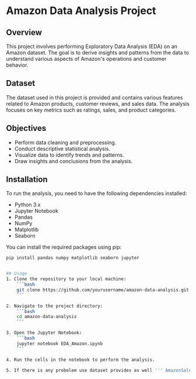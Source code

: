 # Amazon Data Analysis Project

## Overview
This project involves performing Exploratory Data Analysis (EDA) on an Amazon dataset. The goal is to derive insights and patterns from the data to understand various aspects of Amazon's operations and customer behavior.

## Dataset
The dataset used in this project is provided and contains various features related to Amazon products, customer reviews, and sales data. The analysis focuses on key metrics such as ratings, sales, and product categories.

## Objectives
- Perform data cleaning and preprocessing.
- Conduct descriptive statistical analysis.
- Visualize data to identify trends and patterns.
- Draw insights and conclusions from the analysis.

## Installation
To run the analysis, you need to have the following dependencies installed:

- Python 3.x
- Jupyter Notebook
- Pandas
- NumPy
- Matplotlib
- Seaborn

You can install the required packages using pip:

```bash
pip install pandas numpy matplotlib seaborn jupyter


## Usage
1. Clone the repository to your local machine:
    ```bash
    git clone https://github.com/yourusername/amazon-data-analysis.git
    ```

2. Navigate to the project directory:
    ```bash
    cd amazon-data-analysis
    ```

3. Open the Jupyter Notebook:
    ```bash
    jupyter notebook EDA_Amazon.ipynb
    ```

4. Run the cells in the notebook to perform the analysis.

5. If there is any probelem use dataset provides as well ''' AmazonSalesData.csv''' download it and replace the read_csv path and reun the code

